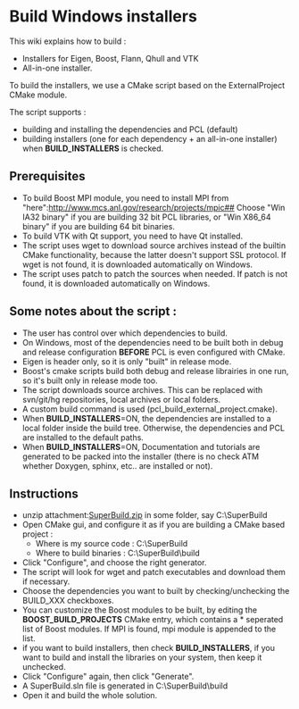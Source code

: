 # Build Windows installers

This wiki explains how to build :
* Installers for Eigen, Boost, Flann, Qhull and VTK
* All-in-one installer.

To build the installers, we use a CMake script based on the ExternalProject CMake module.

The script supports :
* building and installing the dependencies and PCL (default) 
* building installers (one for each dependency + an all-in-one installer) when **BUILD_INSTALLERS** is checked.

## Prerequisites

* To build Boost MPI module, you need to install MPI from "here":http://www.mcs.anl.gov/research/projects/mpic## Choose "Win IA32 binary" if you are building 32 bit PCL libraries, or "Win X86_64 binary" if you are building 64 bit binaries. 
* To build VTK with Qt support, you need to have Qt installed.
* The script uses wget to download source archives instead of the builtin CMake functionality, because the latter doesn't support SSL protocol. If wget is not found, it is downloaded automatically on Windows.
* The script uses patch to patch the sources when needed. If patch is not found, it is downloaded automatically on Windows.

## Some notes about the script :

* The user has control over which dependencies to build.
* On Windows, most of the dependencies need to be built both in debug and release configuration **BEFORE** PCL is even configured with CMake.
* Eigen is header only, so it is only "built" in release mode.
* Boost's cmake scripts build both debug and release librairies in one run, so it's built only in release mode too.
* The script downloads source archives. This can be replaced with svn/git/hg repositories, local archives or local folders.
* A custom build command is used (pcl_build_external_project.cmake). 
* When **BUILD_INSTALLERS**=ON, the dependencies are installed to a local folder inside the build tree. Otherwise, the dependencies and PCL are installed to the default paths.
* When **BUILD_INSTALLERS**=ON, Documentation and tutorials are generated to be packed into the installer (there is no check ATM whether Doxygen, sphinx, etc.. are installed or not). 

## Instructions

* unzip attachment:[SuperBuild.zip](http://dev.pointclouds.org/attachments/download/805/SuperBuild.zip) in some folder, say C:\SuperBuild
* Open CMake gui, and configure it as if you are building a CMake based project :
  - Where is my source code : C:\SuperBuild
  - Where to build binaries : C:\SuperBuild\build
* Click "Configure", and choose the right generator.
* The script will look for wget and patch executables and download them if necessary.
* Choose the dependencies you want to built by checking/unchecking the BUILD_XXX checkboxes.
* You can customize the Boost modules to be built, by editing the **BOOST_BUILD_PROJECTS** CMake entry, which contains a * seperated list of Boost modules. If MPI is found, mpi module is appended to the list.
* if you want to build installers, then check **BUILD_INSTALLERS**, if you want to build and install the libraries on your system, then keep it unchecked.
* Click "Configure" again, then click "Generate".
* A SuperBuild.sln file is generated in C:\SuperBuild\build
* Open it and build the whole solution.
